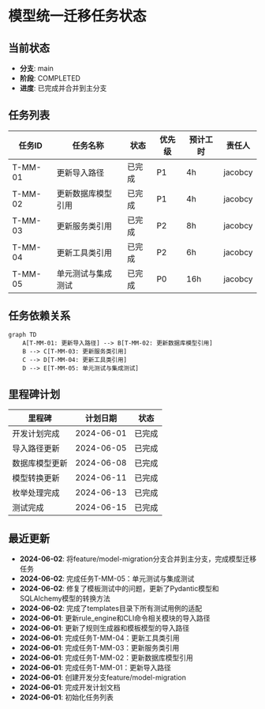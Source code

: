 # 模型统一迁移任务状态

## 当前状态

- **分支**: main
- **阶段**: COMPLETED
- **进度**: 已完成并合并到主分支

## 任务列表

| 任务ID | 任务名称 | 状态 | 优先级 | 预计工时 | 责任人 |
|--------|---------|------|--------|----------|--------|
| T-MM-01 | 更新导入路径 | 已完成 | P1 | 4h | jacobcy |
| T-MM-02 | 更新数据库模型引用 | 已完成 | P1 | 4h | jacobcy |
| T-MM-03 | 更新服务类引用 | 已完成 | P2 | 8h | jacobcy |
| T-MM-04 | 更新工具类引用 | 已完成 | P2 | 6h | jacobcy |
| T-MM-05 | 单元测试与集成测试 | 已完成 | P0 | 16h | jacobcy |

## 任务依赖关系

```mermaid
graph TD
    A[T-MM-01: 更新导入路径] --> B[T-MM-02: 更新数据库模型引用]
    B --> C[T-MM-03: 更新服务类引用]
    C --> D[T-MM-04: 更新工具类引用]
    D --> E[T-MM-05: 单元测试与集成测试]
```

## 里程碑计划

| 里程碑 | 计划日期 | 状态 |
|--------|----------|------|
| 开发计划完成 | 2024-06-01 | 已完成 |
| 导入路径更新 | 2024-06-05 | 已完成 |
| 数据库模型更新 | 2024-06-08 | 已完成 |
| 模型转换更新 | 2024-06-11 | 已完成 |
| 枚举处理完成 | 2024-06-13 | 已完成 |
| 测试完成 | 2024-06-15 | 已完成 |

## 最近更新

- **2024-06-02**: 将feature/model-migration分支合并到主分支，完成模型迁移任务
- **2024-06-02**: 完成任务T-MM-05：单元测试与集成测试
- **2024-06-02**: 修复了模板测试中的问题，更新了Pydantic模型和SQLAlchemy模型的转换方法
- **2024-06-02**: 完成了templates目录下所有测试用例的适配
- **2024-06-01**: 更新rule_engine和CLI命令相关模块的导入路径
- **2024-06-01**: 更新了规则生成器和模板模型的导入路径
- **2024-06-01**: 完成任务T-MM-04：更新工具类引用
- **2024-06-01**: 完成任务T-MM-03：更新服务类引用
- **2024-06-01**: 完成任务T-MM-02：更新数据库模型引用
- **2024-06-01**: 完成任务T-MM-01：更新导入路径
- **2024-06-01**: 创建开发分支feature/model-migration
- **2024-06-01**: 完成开发计划文档
- **2024-06-01**: 初始化任务列表
